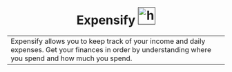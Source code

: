 <h1 align="center">
  Expensify
  <a href="" target="_blank" rel="noreferrer"> <img src="https://cdn-icons-png.flaticon.com/512/438/438526.png" alt="html5" width="40" height="40"/> </a>
</h1>

<table>
  <tr>
    <td>
       Expensify allows you to keep track of your income and daily expenses. Get your finances in order by understanding where you spend and how much you spend.
    </td>
  </tr>
</table>